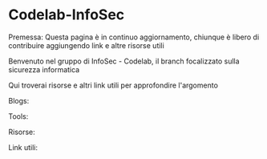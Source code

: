 # Codelab-InfoSec

Premessa: Questa pagina è in continuo aggiornamento, chiunque è libero di contribuire aggiungendo link e altre risorse utili

Benvenuto nel gruppo di InfoSec - Codelab, il branch focalizzato sulla sicurezza informatica


Qui troverai risorse e altri link utili per approfondire l'argomento

Blogs:

Tools:

Risorse:

Link utili:
